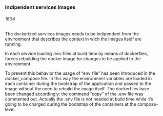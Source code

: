 
### Indipendent services images
###### 1604 
The dockerized services images needs to be indipendent from the environment that describes the context in wich the images itself are running.

In each service loading .env files at build time by means of dockerfiles, forces rebuilding the docker image for changes to be applied to the environment. 

To prevent this behavior the usage of “env_file” has been Introduced in the docker_compose file. In this way the environment variables are loaded in each container during the bootstrap of the application and passed to the image without the need to rebuild the image itself.
The dockerfiles have been changed accordingly: the command “copy” of the .env file was commented out. Actually the .env file is not needed at build time while it’s going to be charged during the bootstrap of the containers at the compose-level.